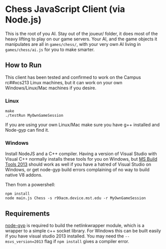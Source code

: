 # Chess JavaScript Client (via Node.js)

This is the root of you AI. Stay out of the joueur/ folder, it does most of the heavy lifting to play on our game servers. Your AI, and the game objects it manipulates are all in `games/chess/`, with your very own AI living in `games/chess/ai.js` for you to make smarter.

## How to Run

This client has been tested and confirmed to work on the Campus rc##xcs213 Linux machines, but it can work on your own Windows/Linux/Mac machines if you desire.

### Linux

```
make
./testRun MyOwnGameSession
```

If you are using your own Linux/Mac make sure you have g++ installed and Node-gyp can find it.

### Windows

Install NodeJS and a C++ compiler. Having a version of Visual Studio with Visual C++ normally installs these tools for you on Windows, but [MS Build Tools 2013](http://www.microsoft.com/en-us/download/details.aspx?id=40760) should work as well if you have a hatred of Visual Studio on Windows, or get node-gyp build errors complaining of no way to build native V8 addons.

Then from a powershell:

```
npm install
node main.js Chess -s r99acm.device.mst.edu -r MyOwnGameSession
```

## Requirements

[node-gyp](https://github.com/nodejs/node-gyp) is required to build the netlinkwrapper module, which is a wrapper to a simple c++ socket library. For Windows this can be built easily if you have visual studio 2013 installed. You may need the `--msvs_version=2013` flag if `npm install` gives a compiler error.
